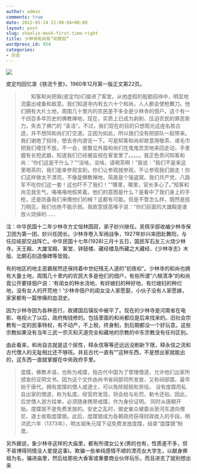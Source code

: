 ```yaml
---
author: admin
comments: true
date: 2012-05-14 21:09:04+00:00
layout: post
slug: shaolin-monk-first-time-right
title: 少林寺和尚有“初夜权”
wordpress_id: 954
categories:
- 历史
---
```


<!-- more -->
[![](http://cctvsmg-wordpress.stor.sinaapp.com/uploads/2012/05/FZMbvHNZ.jpg)](http://cctvsmg-wordpress.stor.sinaapp.com/uploads/2012/05/FZMbvHNZ.jpg)

皮定均回忆录《铁流千里》，1960年12月第一版正文第22页。


> 　　知客和尚把我(皮定均)们接进了客堂，从他虚假的殷勤招待中，明显地流露出戒备和敌意。我们知道寺内有五六十个和尚，人人都会使枪舞刀。他们拥有大片土地，周围几十里内的农民差不多全是少林寺的佃户。这个有一千四百多年历史的佛教禅地，现在，实质上已成为剥削、压迫农民的罪恶势力，失去了佛门的 “圣洁”。不过，我们现在的目的只想观光这座名胜古迹，并不想同和尚们打交道。正因为如此，所以我们没有把部队一起带来。我们谢绝了招待，想去寺内游览一下。可是知客和尚却故意用敬茶、递毛巾把我们缠住不放。不一会，我瞥见外面和尚们在鬼鬼祟祟地来回走动，手里握有长短武器，知道我们已经被监视在客堂里了。。。。。我正色责问知客和尚：“你们这是干什么？”“没啥，没啥，请喝茶啊！”我说：“我们不是来这里喝茶的，我们是来参观宝刹，你们让参观就参观，不让参观我们就走！你们这样做太不漂亮，不像是佛教禅地，简直是个强盗窝。我们共产党、八路军不吃你们这一套！这也吓不了我们！”“哪里，哪里，官长多心了。”知客和尚见我生气，咯咯咯地假笑着。他们的意图是什么？是看中了我们身上的手枪，还是防备我们来缴他们的械？这都有可能。但是不管怎么样，既然是拔刀相见，我们也绝不能示弱。我故意提高嗓子说：“你们前面的大雄殿是谁放火烧掉的……

注：中华民国十二年少林寺方丈恒林圆寂，弟子妙兴继任。吴佩孚部收编少林寺保卫团为第一团，妙兴任团长。少林寺卷入军阀战争，1927年妙兴率团赴舞阳，与任应岐部交战阵亡。中华民国十七年(1928)三月十五日，国民军石友三火烧少林寺。天王殿、大雄宝殿、客堂、钟鼓楼、藏经楼及所藏之大藏经、《少林寺志》木版、北朝石刻造像碑等皆毁。


有的地区的地主恶霸居然还保持着中世纪残无人道的“初夜权”。少林寺的和尚也拥有大量土地，周围几十里内的农民大多是他们的佃户，有些所谓“六根清净”的和尚竟公开要挟佃户说：‘有闺女的种水浇地，有好媳妇的种好地，有烂媳妇的种烂地，没有女人的开荒地！’少林寺佃户的闺女没人家愿娶，小伙子没有人家愿嫁，家家都有一篇惨痛的血泪史。

因为少林寺因为各种恶行，故建国后镇反中被平了。现在的少林寺是河南省在电影、电视火了以后，政府掏钱修的。包括里面的和尚都应是后来找来的。旧社会宗教有一定的民事特权，有不动产，不上税，终身制，到后期都没一个好玩意。这些宗教如果没有当年三武一宗灭和灭道完全和藏地的宗教的中东宗教没有任何区别。

由此看来，和尚自古就是这个尿性，释永信等等还远远没刷新下限，释永信之流和古代僧人的无耻相比还不够班。并且古代一直有“”这种东西，不是想出家就能出的，这东西一直就掌握在中央政府手里。


> 度牒，佛教术语，也称为戒牒，指古代中国为了管理僧道，允许他们出家所颁发的证明文书。因为这个文件由尚书省祠部司所发放，又称祠部牒。最早始于唐代。拥有度牒的僧人或道士，可以免除赋税和劳役。
没有度牒而私自出家的僧道，称为私度。经官府发现，将会给与处罚，勒令还俗。因此，后世僧人游方挂单，必须随身携带戒牒，作为身份证明。
同时从唐朝开始，度牒就不是免费发放的。安史之乱时，御史崔众被委派至河东道向僧尼、道士收取度牒银。此后，度牒银成为各朝政府获得财政收入的手段。明洪武六年（1373年），明太祖朱元璋下诏免费发放度牒，结束“度牒银”制度。


另外据说，象少林寺这样的大庙里，都有所谓女公关(男的也有，性质差不多，但不易博得同情没人爱提这事)。欺骗一些单纯感情不顺的漂亮女大学生，以献身佛祖为名，骗进庙里，然后给那些大香客或重要商业伙伴玩乐，而且进去了就别想出来

